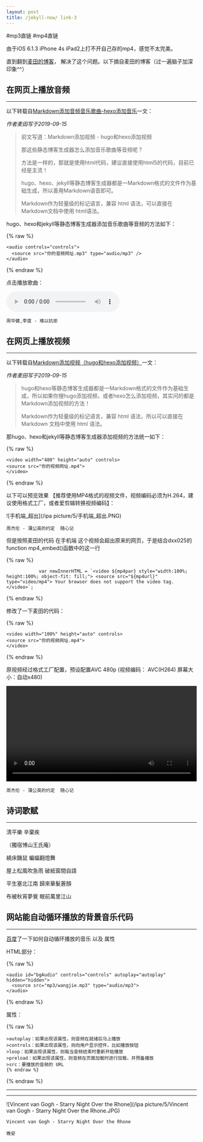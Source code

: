 ```yaml
---
layout: post
title: /jekyll-now/ link-3
---
```


#mp3直链 #mp4直链

由于iOS 6.1.3 iPhone 4s iPad2上打不开自己存的mp4，感觉不太完美。

直到翻到[麦田的博客](http://www.maitianblog.com/)， 解决了这个问题。以下摘自麦田的博客（过一遍脑子加深印象^^）

## 在网页上播放音频 ##
----

以下转载自[Markdown添加音频音乐歌曲-hexo添加音乐](http://www.maitianblog.com/markdown-audio.html)一文：

_作者麦田写于2019-09-15_

>前文写道：Markdown添加视频 - hugo和hexo添加视频
>
>那这些静态博客生成器怎么添加音乐歌曲等音频呢？
>
>方法是一样的，那就是使用html代码，建议直接使用html5的代码，目前已经是主流！
>
>hugo、hexo、jekyll等静态博客生成器都是一Markdown格式的文件作为基础生成，所以善用Markdown语音即可。
>
>Markdown作为轻量级的标记语言，兼容 html 语法，可以直接在Markdown文档中使用 html语法。

hugo、hexo和jekyll等静态博客生成器添加音乐歌曲等音频的方法如下：

{% raw %}

```liquid
<audio controls="controls">
  <source src="你的音频网址.mp3" type="audio/mp3" />
</audio>
```

{% endraw %}

点击播放歌曲：

<audio controls="controls">
  <source src="https://raw.githubusercontent.com/startadaywithasmile/startadaywithasmile.github.io/master/ipa%20picture/5/%E5%91%A8%E5%8D%8E%E5%81%A5%2C%E6%9D%8E%E5%BA%A6%20-%20%E9%9A%BE%E4%BB%A5%E6%8A%97%E6%8B%92.mp3" type="audio/mp3" />
</audio>

`周华健,李度 - 难以抗拒`

## 在网页上播放视频 ##
----

以下转载自[Markdown添加视频（hugo和hexo添加视频）](http://www.maitianblog.com/markdown-video.html)一文：

_作者麦田写于2019-09-15_

>hugo和hexo等静态博客生成器都是一Markdown格式的文件作为基础生成，所以如果你搜hugo添加视频，或者hexo怎么添加视频，其实问的都是Markdown添加视频的方法！
>
>Markdown作为轻量级的标记语言，兼容 html 语法，所以可以直接在 Markdown 文档中使用 html 语法。

那hugo、hexo和jekyll等静态博客生成器添加视频的方法统一如下：

{% raw %}

```liquid
<video width="480" height="auto" controls>
<source src="你的视频网址.mp4">
</video>
```

{% endraw %}

以下可以预览效果 【推荐使用MP4格式的视频文件，视频编码必须为H.264，建议使用格式工厂，或者爱剪辑转换视频编码】：

![手机端_超出](/ipa picture/5/手机端_超出.PNG)

`周杰伦 - 蒲公英的约定  随心记`

但是按照麦田的代码 在手机端 这个视频会超出原来的网页，于是结合dxx025的function mp4_embed()函数中的这一行 

{% raw %}

```liquid
            var newInnerHTML = `<video ${mp4par} style="width:100%; height:100%; object-fit: fill;"> <source src="${mp4url}" type="video/mp4"> Your browser does not support the video tag. </video>`;
```

{% endraw %}

修改了一下麦田的代码：

{% raw %}

```liquid
<video width="100%" height="auto" controls>
<source src="你的视频网址.mp4">
</video>
```

{% endraw %}

原视频经过格式工厂配置，预设配置AVC 480p (视频编码： AVC(H264) 屏幕大小：自动x480)

<video width="100%" height="auto" controls>
<source src="https://raw.githubusercontent.com/startadaywithasmile/startadaywithasmile.github.io/master/ipa%20picture/5/%E5%91%A8%E6%9D%B0%E4%BC%A6%20-%20%E8%92%B2%E5%85%AC%E8%8B%B1%E7%9A%84%E7%BA%A6%E5%AE%9A.mp4">
</video>

`周杰伦 - 蒲公英的约定  随心记`

## 诗词歌赋 ##
----

清平樂 辛棄疾

（獨宿博山王氏庵）

繞床饑鼠 蝙蝠翻燈舞

屋上松風吹急雨 破紙窗間自語



平生塞北江南 歸來華髮蒼顏

布被秋宵夢覺 眼前萬里江山

## 网站能自动循环播放的背景音乐代码 ##
----

[百度](https://zhidao.baidu.com/question/591345678?from=&ssid=&uid=bd_1472491299_814&pu=sz%40224_240%2Cos%40&fr=qb_topic&step=29&bd_page_type=1&init=)了一下如何自动循环播放的音乐 以及 属性

HTML部分：

{% raw %}

```liquid
<audio id="bgAudio" controls="controls" autoplay="autoplay" hidden="hidden">
  <source src="mp3/wangjie.mp3" type="audio/mp3">
</audio>
```
{% endraw %}

属性：

{% raw %}

```liquid
>autoplay：如果出现该属性，则音频在就绪后马上播放    
>controls：如果出现该属性，则向用户显示控件，比如播放按钮    
>loop：如果出现该属性，则每当音频结束时重新开始播放    
>preload：如果出现该属性，则音频在页面加载时进行加载，并预备播放
>src：要播放的音频的 URL
{% endraw %}
```
{% endraw %}

----
----

![Vincent van Gogh - Starry Night Over the Rhone](/ipa picture/5/Vincent van Gogh - Starry Night Over the Rhone.JPG)

`Vincent van Gogh - Starry Night Over the Rhone`

`晚安`
